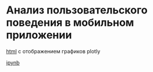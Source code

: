 # Анализ пользовательского поведения в мобильном приложении

[html](https://nbviewer.org/github/irashtelm/portfolio/blob/main/app_food_startup/app_food_startup.ipynb) с отображением графиков plotly

[ipynb](https://github.com/irashtelm/portfolio/blob/main/app_food_startup/app_food_startup.ipynb)
